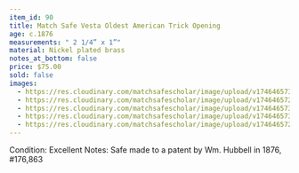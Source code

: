 ```yaml
---
item_id: 90
title: Match Safe Vesta Oldest American Trick Opening
age: c.1876
measurements: " 2 1/4” x 1”"
material: Nickel plated brass
notes_at_bottom: false
price: $75.00
sold: false
images:
  - https://res.cloudinary.com/matchsafescholar/image/upload/v1746465734/Hubbell5.jpg
  - https://res.cloudinary.com/matchsafescholar/image/upload/v1746465727/Hubbell1.jpg
  - https://res.cloudinary.com/matchsafescholar/image/upload/v1746465731/Hubbell3.jpg
  - https://res.cloudinary.com/matchsafescholar/image/upload/v1746465732/Hubbell4.jpg
  - https://res.cloudinary.com/matchsafescholar/image/upload/v1746465728/Hubbell2.jpg
---
```


Condition: Excellent
Notes: Safe made to a patent by Wm. Hubbell in 1876, #176,863